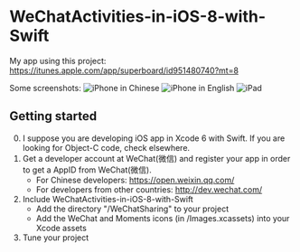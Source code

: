 # WeChatActivities-in-iOS-8-with-Swift

My app using this project: https://itunes.apple.com/app/superboard/id951480740?mt=8

Some screenshots:
![iPhone in Chinese](https://raw.githubusercontent.com/xuzizhou/WeChatActivities-in-iOS-8-with-Swift/master/iphone-1.png)
![iPhone in English](https://raw.githubusercontent.com/xuzizhou/WeChatActivities-in-iOS-8-with-Swift/master/iphone-2.png)
![iPad](https://raw.githubusercontent.com/xuzizhou/WeChatActivities-in-iOS-8-with-Swift/master/ipad-1.png)

## Getting started
0. I suppose you are developing iOS app in Xcode 6 with Swift. If you are looking for Object-C code, check elsewhere.
1. Get a developer account at WeChat(微信) and register your app in order to get a AppID from WeChat(微信).
    * For Chinese developers: https://open.weixin.qq.com/
    * For developers from other countries: http://dev.wechat.com/
2. Include WeChatActivities-in-iOS-8-with-Swift
   * Add the directory "/WeChatSharing" to your project
   * Add the WeChat and Moments icons (in /Images.xcassets) into your Xcode assets
3. Tune your project
